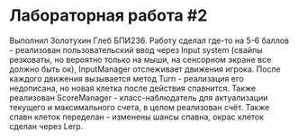 # Лабораторная работа #2
Выполнил Золотухин Глеб БПИ236. 
Работу сделал где-то на 5-6 баллов - реализован пользовательский ввод через Input system (свайпы резковаты, но вероятно только на мыши, на сенсорном экране все должно быть ок), InputManager отслеживает движения игрока. После каждого движения вызывается метод Turn - реализация его недописана, но новая клетка после действия спавнится. Также реализован ScoreManager - класс-наблюдатель для актуализации текущего и максимального счета, в целом реализован счёт. Также спавн клеток переделан - изменены шансы спавна, окрас клеток сделан через Lerp. 
